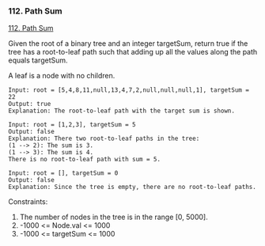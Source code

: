 ### 112. Path Sum
[112. Path Sum](https://leetcode.com/problems/path-sum/)

Given the root of a binary tree and an integer targetSum, return true if the tree has a root-to-leaf path such that adding up all the values along the path equals targetSum.

A leaf is a node with no children.

```
Input: root = [5,4,8,11,null,13,4,7,2,null,null,null,1], targetSum = 22
Output: true
Explanation: The root-to-leaf path with the target sum is shown.
```

```
Input: root = [1,2,3], targetSum = 5
Output: false
Explanation: There two root-to-leaf paths in the tree:
(1 --> 2): The sum is 3.
(1 --> 3): The sum is 4.
There is no root-to-leaf path with sum = 5.
```

```
Input: root = [], targetSum = 0
Output: false
Explanation: Since the tree is empty, there are no root-to-leaf paths.
```

Constraints:

1. The number of nodes in the tree is in the range [0, 5000].
2. -1000 <= Node.val <= 1000
3. -1000 <= targetSum <= 1000